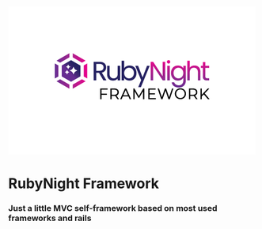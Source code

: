 ![RubyNight](public/logo.png)

# RubyNight Framework
### Just a little MVC self-framework based on most used frameworks and rails